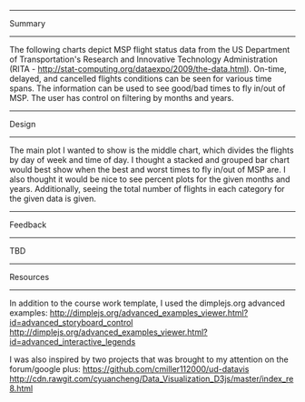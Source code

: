 **********************
Summary
**********************
The following charts depict MSP flight status data from the US Department of 
Transportation's Research and Innovative Technology Administration (RITA - 
http://stat-computing.org/dataexpo/2009/the-data.html). On-time, delayed, and cancelled 
flights conditions can be seen for various time spans. The information can be used to see
good/bad times to fly in/out of MSP. The user has control on filtering by months and years.

**********************
Design
**********************
The main plot I wanted to show is the middle chart, which divides the flights by day of 
week and time of day. I thought a stacked and grouped bar chart would best show when the 
best and worst times to fly in/out of MSP are. I also thought it would be nice to see 
percent plots for the given months and years. Additionally, seeing the total number of 
flights in each category for the given data is given.

**********************
Feedback
**********************
TBD

**********************
Resources
**********************
In addition to the course work template, I used the dimplejs.org advanced examples:
http://dimplejs.org/advanced_examples_viewer.html?id=advanced_storyboard_control
http://dimplejs.org/advanced_examples_viewer.html?id=advanced_interactive_legends

I was also inspired by two projects that was brought to my attention on the forum/google
plus:
https://github.com/cmiller112000/ud-datavis
http://cdn.rawgit.com/cyuancheng/Data_Visualization_D3js/master/index_re8.html
